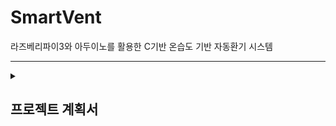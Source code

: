 # SmartVent
라즈베리파이3와 아두이노를 활용한 C기반 온습도 기반 자동환기 시스템

---
<details>
  <summary><h2>프로젝트 계획서</summary>
  <h3> 1. 필요성 </h3>
  1-1. 문제제기
  - 여름철 또는 겨울철에는 실내 공기 질 악화나 실내외 온도 차로 인해 건강 문제가 발생 가능
  - 특히, 밀폐된 실내 공간에서는 CO2 나 습도 증가로 두통이나 불쾌감, 집중력 저하 등의 문제 유발
  - 환기를 위해 수동으로 창문을 열어야 하며, 실외 기상 상황을 고려하지 않고 무작정 환기하는 것은 에너지 낭비
  - 실외 미세먼지, 기온 등의 적절한 기준없이 환기하는 경우가 많음

  1-2. 시장 동향
  - 스마트홈 시장(국내, 해외)은 지속적으로 성장 중
  - 센서를 이용한 자동화 시스템 수요 증가
  - IoT 기반의 스마트 환기 시스템은 에너지 절감 및 건강 유지 측면에서 주목받고 있는 분야

  <br/>
  <h3> 2. 아이디어 기술 </h3>
  - 실내 온습도 센서를 통해 현재 상태 감지 후, 실외 날씨 API로 외부 환경 정보 수신
  - 실내 환경이 불쾌지수 또는 설정 임계치를 초과하고 외부 날씨가 환기에 적합할 경우 자동으로 환기 장치 작동
  (시스템 개념도 추가)

  <br/>
  <h3> 2. 기능 요구사항 목록 </h3>

> 기능 6번과 7번은 부가 기능입니다.

| 번호   | 기능명             | 설명                                                                 |
|--------|--------------------|----------------------------------------------------------------------|
| F-01   | 실내 온습도 측정   | DHT11 센서로 회의실 온도/습도 실시간 측정                           |
| F-02   | 외부 날씨 정보 수집 | 외부 API를 활용해 현재 날씨, 미세먼지 정보 수집                     |
| F-03   | 자동 환기 제어     | 조건 만족 시 릴레이를 통해 환풍기 자동 ON/OFF                        |
| F-04   | 환기 시뮬레이션    | LED 또는 메세지로 환기 상태 표시 (실제 팬 없음)                     |
| F-05   | 데이터 저장        | 실시간 데이터를 주기적으로 DB에 저장                                |
| F-06   | 대시보드 시각화    | 시간대별 온습도, 환기 상태, 날씨 데이터를 차트로 표현               |
| F-07   | 관리자 설정        | 환기 조건, 온습도 기준치 설정 가능                                  |

  <br/>

  <h3>3. 자동 환경 조건 예시</h3>

| 조건                                      | 설명                                         |
|-------------------------------------------|----------------------------------------------|
| 실내 온도 ≥ 28℃                           | 고온 상태로 판단하여 환기 시작               |
| 실내 습도 ≥ 70%                           | 고습 상태로 판단하여 환기 시작               |
| 실외 온도 ≤ 26℃, 습도 ≤ 60%               | 환기하기 적절한 외부 조건일 경우에만 작동    |
| 외부 미세먼지 농도 ≤ ‘보통’ 수준          | 미세먼지가 나쁠 때는 환기 제한               |
| 외부 강수                                 | 비나 눈 등 강수 시 환기 자제                 |

  <br/>

  <h3>4. 순서도</h3>
  (순서도 사진 추가)

  <br/>

  <h3>5. 일정표</h3>

| 날짜          | 작업 내용                                                                                      | 관련 기능 번호 |
|---------------|------------------------------------------------------------------------------------------------|----------------|
| 7월 25일 (금) | - 프로젝트 환경 세팅, 센서 테스트<br>- 프로젝트 기획<br>- 실내 온습도 센서 모듈 개발<br>- 외부 날씨 API 연동 | F-01, F-02     |
| 7월 26일 (토) | - 조건 기반 자동 환기 시뮬레이션 로직 개발<br>- 환기 시뮬레이션 UI 구성                         | F-03, F-04     |
| 7월 27일 (일) | (작업 없음)                                                                                   | -              |
| 7월 28일 (월) | - DB 설계 및 시간별 데이터 저장 기능 구현<br>- DB 연동 테스트<br>- 전체 기능 통합 및 연동 테스트 | F-05           |
| 7월 29일 (화) | - 시나리오 기반 통합 시연 준비<br>- 부가 기능 구현 (시각화, 웹/콘솔 구현)                      | F-06, F-07     |
| 7월 30일 (수) | - UI 개선 및 버그 수정<br>- 발표 자료 작성 및 리허설                                           | 전체           |
| 7월 31일 (목) | - 프로젝트 발표 및 시연                                                                         | 전체           |


<h3>6. 리스크 분석</h3>
| 구분             | 내용                                                       | 대응방안                                                       |
|------------------|------------------------------------------------------------|----------------------------------------------------------------|
| 기술적 리스크     | 실외 API 호출 오류, 인터넷 연결 문제                       | 예외처리 및 기본값 설정, 캐싱                                  |
| 하드웨어 리스크   | 센서 오작동, 라즈베리파이 연결 불량                        | 예비 센서 확보, 핀 번호 재확인                                 |
| 알고리즘 정확도   | 환기 필요성 판단이 실제 상황과 어긋날 수 있음             | 임계값 조정 및 테스트 반복                                     |
| 일정 리스크       | 특정 기능 지연 → 전체 일정에 영향                         | 여유일 확보(7월 30일), 병렬 개발 가능하도록 설계              |

<br/>

<h3>7. 활용방안 & 기대효과</h3>
- 자취생, 1인 가구, 환기가 어려운 구조의 가정 혹은 직장 등에서 유용하게 활용 가능
- 스마트홈 자동화 기초 프로젝트로 확장 가능
- 환기 상황을 기반으로 한 공기질 평가 시스템이나 건강관리 앱과의 연계 가능 

- 쾌적한 환경 제공 : 실내 온습도와 외부 환경을 종합 분석해 자동 환기를 시행함으로써 쾌적하고 건강한 실내 공기질 유지, 자동으로 적절한 시점에 환기가 이루어져 곰팡이, CO2 농도 문제, 습도 문제 등을 줄일 수 있음 
- 에너지 효율성 증대
- 시장 경쟁력 및 확장성
<br/>

</details>
